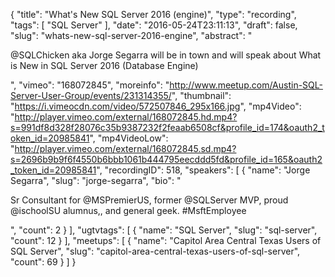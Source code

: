 {
  "title": "What's New SQL Server 2016 (engine)",
  "type": "recording",
  "tags": [
    "SQL Server"
  ],
  "date": "2016-05-24T23:11:13",
  "draft": false,
  "slug": "whats-new-sql-server-2016-engine",
  "abstract": "<p>@SQLChicken aka Jorge Segarra will be in town and will speak about What is New in SQL Server 2016 (Database Engine)</p>",
  "vimeo": "168072845",
  "moreinfo": "http://www.meetup.com/Austin-SQL-Server-User-Group/events/231314355/",
  "thumbnail": "https://i.vimeocdn.com/video/572507846_295x166.jpg",
  "mp4Video": "http://player.vimeo.com/external/168072845.hd.mp4?s=991df8d328f28076c35b9387232f2feaab6508cf&profile_id=174&oauth2_token_id=20985841",
  "mp4VideoLow": "http://player.vimeo.com/external/168072845.sd.mp4?s=2696b9b9f6f4550b6bbb1061b444795eecddd5fd&profile_id=165&oauth2_token_id=20985841",
  "recordingID": 518,
  "speakers": [
    {
      "name": "Jorge Segarra",
      "slug": "jorge-segarra",
      "bio": "<p>Sr Consultant for @MSPremierUS, former @SQLServer MVP, proud @ischoolSU alumnus,, and general geek. #MsftEmployee</p>",
      "count": 2
    }
  ],
  "ugtvtags": [
    {
      "name": "SQL Server",
      "slug": "sql-server",
      "count": 12
    }
  ],
  "meetups": [
    {
      "name": "Capitol Area Central Texas Users of SQL Server",
      "slug": "capitol-area-central-texas-users-of-sql-server",
      "count": 69
    }
  ]
}